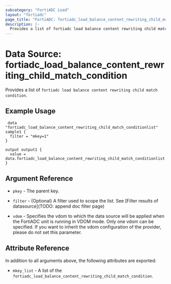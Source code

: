 ```yaml
---
subcategory: "FortiADC Load"
layout: "fortiadc"
page_title: "FortiADC: fortiadc_load_balance_content_rewriting_child_match_condition"
description: |-
  Provides a list of fortiadc load balance content rewriting child match condition
---
```


# Data Source: fortiadc_load_balance_content_rewriting_child_match_condition
Provides a list of `fortiadc load balance content rewriting child match condition`.

## Example Usage

```hcl
 data "fortiadc_load_balance_content_rewriting_child_match_conditionlist" sample1 {
  filter = "mkey=1"
}

output output1 {
  value = data.fortiadc_load_balance_content_rewriting_child_match_conditionlist.sample1.mkey_list
}
```

## Argument Reference

* `pkey` - The parent key.
* `filter` - (Optional) A filter used to scope the list. See [Filter results of datasource](TODO: append doc filter page)

* `vdom` - Specifies the vdom to which the data source will be applied when the FortiADC unit is running in VDOM mode. Only one vdom can be specified. If you want to inherit the vdom configuration of the provider, please do not set this parameter.

## Attribute Reference

In addition to all arguments above, the following attributes are exported:

* `mkey_list` -  A list of the `fortiadc_load_balance_content_rewriting_child_match_condition`.
